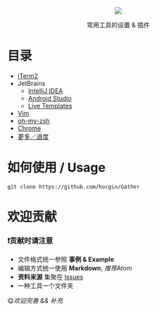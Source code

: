 <p align="center">
    <img src="http://7xs6lq.com1.z0.glb.clouddn.com/0E881D54-E233-4AC0-8F4D-E4E015A732F2.png"/>
    <p align="center">常用工具的设置 &amp; 插件</p>
</p>

# 目录
- [iTerm2](iTerm2/README.md)
- JetBrains
  - [IntelliJ IDEA](JetBrains/IntelliJ%20IDEA/README.md)
  - [Android Studio](JetBrains/Android%20Studio/README.md)
  - [Live Templates](JetBrains/Live%20Templates.md)
- [Vim](Vim/README.md)
- [oh-my-zsh](oh-my-zsh/README.md)
- [Chrome](Chrome/README.md)
- [更多／进度](https://github.com/hocgin/Gather/issues)

# 如何使用 / Usage
```shell
git clone https://github.com/hocgin/Gather
```

# 欢迎贡献

### :exclamation:贡献时请注意
* 文件格式统一参照 **事例 & Example**
* 编辑方式统一使用 **Markdown**, *推荐Atom*
* **资料来源** 集聚在 [Issues](https://github.com/hocgin/Gather/issues)
* 一种工具一个文件夹

:yum:*欢迎完善 && 补充*